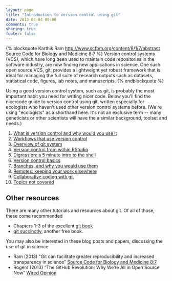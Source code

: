 ```yaml
---
layout: page
title: "Introduction to version control using git"
date: 2013-04-04 09:00
comments: true
sharing: true
footer: false
---
```


{% blockquote Karthik Ram http://www.scfbm.org/content/8/1/7/abstract Source Code for Biology and Medicine 8:7 %}
 Version control systems (VCS), which have long been used to maintain code 
repositories in the software industry, are now finding new applications in 
science. One such open source VCS, git, provides a lightweight yet robust 
framework that is ideal for managing the full suite of research outputs such as 
datasets, statistical code, figures, lab notes, and manuscripts. 
{% endblockquote %}

Using a good version control system, such as git, is probably the most important
habit you need for writing nicer code. Below you'll find the nicercode guide 
to version control using git, written especially for ecologists who haven't used 
other version control systems before.  (We're using "ecologists" as a shorthand 
here.  It's not an exclusive term -- many geneticists or other scientists will 
have the a similar background, toolset and needs.)

1. [What is version control and why would you use it](why.html)
2. [Workflows that use version control](workflows.html)
3. [Overview of git system](overview.html)
3. [Version control from within RStudio](rstudio.html)
4. [Digression: a 5 minute intro to the shell](5-min-unix-intro.html)
5. [Version control basics](basics.html)
6. [Branches, and why you would use them](branches.html)
7. [Remotes: keeping your work elsewhere](remotes.html)
8. [Collaborative coding with git](collaboration.html)
9. [Topics not covered](not-covered.html)

## Other resources

There are many other tutorials and resources about git. Of all of those, these come recommended

- Chapters 1-3 of the excellent [git book](http://git-scm.com/book/)
- [git succinctly](http://www.syncfusion.com/resources/techportal/ebooks/git), another free book.

You may also be interested in these blog posts and papers, discussing the use of git in science

- Ram (2013) "Git can facilitate greater reproducibility and increased transparency in science" [Source Code for Biology and Medicine 8:7](http://www.scfbm.org/content/8/1/7/abstract)
- Rogers (2013) “The GitHub Revolution: Why We’re All in Open Source Now” [Wired Opinion](http://www.wired.com/opinion/2013/03/github/)
